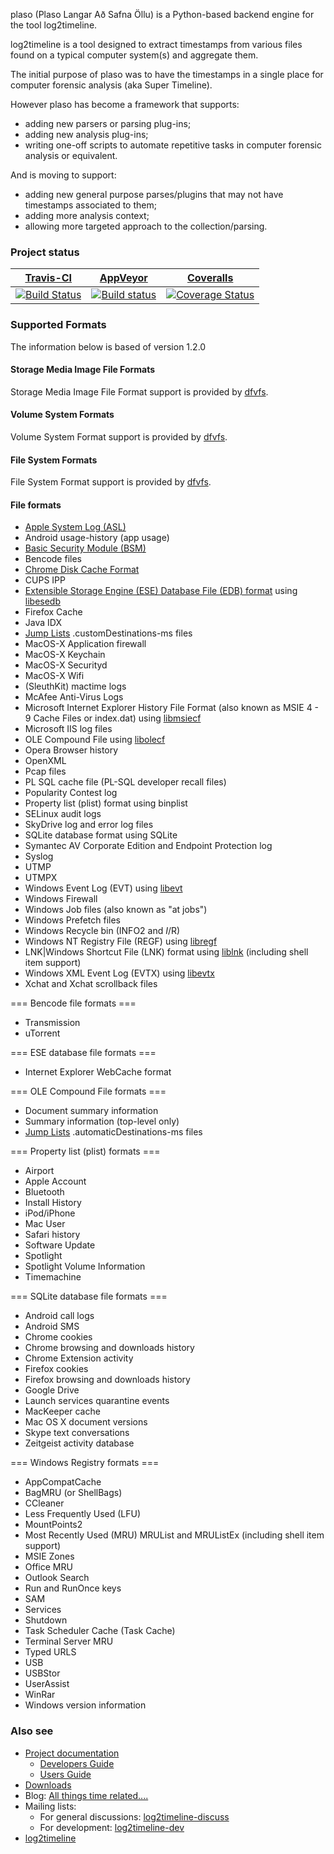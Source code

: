 plaso (Plaso Langar Að Safna Öllu) is a Python-based backend engine for the tool log2timeline. 

log2timeline is a tool designed to extract timestamps from various files found on a typical computer system(s) and aggregate them.

The initial purpose of plaso was to have the timestamps in a single place for computer forensic analysis (aka Super Timeline).

However plaso has become a framework that supports:
* adding new parsers or parsing plug-ins;
* adding new analysis plug-ins;
* writing one-off scripts to automate repetitive tasks in computer forensic analysis or equivalent.

And is moving to support:
* adding new general purpose parses/plugins that may not have timestamps associated to them;
* adding more analysis context;
* allowing more targeted approach to the collection/parsing.

### Project status
[Travis-CI](https://travis-ci.org/) | [AppVeyor](https://ci.appveyor.com) | [Coveralls](https://coveralls.io/)
--- | --- | --- 
[![Build Status](https://travis-ci.org/log2timeline/plaso.svg?branch=master)](https://travis-ci.org/log2timeline/plaso) | [![Build status](https://ci.appveyor.com/api/projects/status/g3x5ylegjjo61p4m?svg=true)](https://ci.appveyor.com/project/joachimmetz/plaso) | [![Coverage Status](https://img.shields.io/coveralls/log2timeline/plaso.svg)](https://coveralls.io/r/log2timeline/plaso?branch=master)

### Supported Formats
The information below is based of version 1.2.0

#### Storage Media Image File Formats
Storage Media Image File Format support is provided by [dfvfs](https://github.com/log2timeline/dfvfs/wiki#storage-media-types).

#### Volume System Formats
Volume System Format support is provided by [dfvfs](https://github.com/log2timeline/dfvfs/wiki#volume-systems).

#### File System Formats
File System Format support is provided by [dfvfs](https://github.com/log2timeline/dfvfs/wiki#file-systems).

#### File formats
* [Apple System Log (ASL)](http://forensicswiki.org/index.php?title=Apple_System_Log_(ASL)&action=edit&redlink=1)
* Android usage-history (app usage)
* [Basic Security Module (BSM)](http://forensicswiki.org/wiki/Basic_Security_Module_(BSM)_file_format)
* Bencode files
* [Chrome Disk Cache Format](http://forensicswiki.org/wiki/Chrome_Disk_Cache_Format)
* CUPS IPP
* [Extensible Storage Engine (ESE) Database File (EDB) format](http://forensicswiki.org/wiki/Extensible_Storage_Engine_(ESE)_Database_File_(EDB)_format) using [libesedb](https://github.com/libyal/libesedb)
* Firefox Cache
* Java IDX
* [Jump Lists](http://forensicswiki.org/wiki/Jump_Lists) .customDestinations-ms files
* MacOS-X Application firewall
* MacOS-X Keychain
* MacOS-X Securityd
* MacOS-X Wifi
* (SleuthKit) mactime logs
* McAfee Anti-Virus Logs
* Microsoft Internet Explorer History File Format (also known as MSIE 4 - 9 Cache Files or index.dat) using [libmsiecf](https://github.com/libyal/libmsiecf)
* Microsoft IIS log files
* OLE Compound File using [libolecf](https://github.com/libyal/libolecf)
* Opera Browser history
* OpenXML
* Pcap files
* PL SQL cache file (PL-SQL developer recall files)
* Popularity Contest log
* Property list (plist) format using binplist
* SELinux audit logs
* SkyDrive log and error log files
* SQLite database format using SQLite
* Symantec AV Corporate Edition and Endpoint Protection log
* Syslog
* UTMP
* UTMPX
* Windows Event Log (EVT) using [libevt](https://github.com/libyal/libevt)
* Windows Firewall
* Windows Job files (also known as "at jobs")
* Windows Prefetch files
* Windows Recycle bin (INFO2 and $I/$R)
* Windows NT Registry File (REGF) using [libregf](https://github.com/libyal/libregf)
* LNK|Windows Shortcut File (LNK) format using [liblnk](https://github.com/libyal/liblnk) (including shell item support)
* Windows XML Event Log (EVTX) using [libevtx](https://github.com/libyal/libevtx)
* Xchat and Xchat scrollback files

=== Bencode file formats ===
* Transmission
* uTorrent

=== ESE database file formats ===
* Internet Explorer WebCache format

=== OLE Compound File formats ===
* Document summary information
* Summary information (top-level only)
* [Jump Lists](http://forensicswiki.org/wiki/Jump_Lists) .automaticDestinations-ms files

=== Property list (plist) formats ===
* Airport
* Apple Account
* Bluetooth
* Install History
* iPod/iPhone
* Mac User
* Safari history
* Software Update
* Spotlight
* Spotlight Volume Information
* Timemachine

=== SQLite database file formats ===
* Android call logs
* Android SMS
* Chrome cookies
* Chrome browsing and downloads history
* Chrome Extension activity
* Firefox cookies
* Firefox browsing and downloads history
* Google Drive
* Launch services quarantine events
* MacKeeper cache
* Mac OS X document versions
* Skype text conversations
* Zeitgeist activity database

=== Windows Registry formats ===
* AppCompatCache
* BagMRU (or ShellBags)
* CCleaner
* Less Frequently Used (LFU)
* MountPoints2
* Most Recently Used (MRU) MRUList and MRUListEx (including shell item support)
* MSIE Zones
* Office MRU
* Outlook Search
* Run and RunOnce keys
* SAM
* Services
* Shutdown
* Task Scheduler Cache (Task Cache)
* Terminal Server MRU
* Typed URLS
* USB
* USBStor
* UserAssist
* WinRar
* Windows version information

### Also see

* [Project documentation](http://plaso.kiddaland.net/)
  * [Developers Guide](https://github.com/log2timeline/plaso/wiki/Developers-Guide)
  * [Users Guide](https://github.com/log2timeline/plaso/wiki/Users-Guide)
* [Downloads](https://googledrive.com/host/0B30H7z4S52FleW5vUHBnblJfcjg/)
* Blog: [All things time related....](http://blog.kiddaland.net/)
* Mailing lists:
  * For general discussions: [log2timeline-discuss](https://groups.google.com/forum/#!forum/log2timeline-discuss)
  * For development: [log2timeline-dev](https://groups.google.com/forum/#!forum/log2timeline-dev)
* [log2timeline](http://plaso.kiddaland.net/usage/log2timeline/)